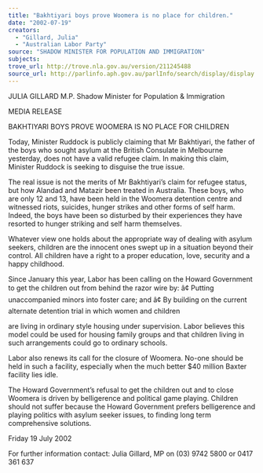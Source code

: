 ```yaml
---
title: "Bakhtiyari boys prove Woomera is no place for children."
date: "2002-07-19"
creators:
  - "Gillard, Julia"
  - "Australian Labor Party"
source: "SHADOW MINISTER FOR POPULATION AND IMMIGRATION"
subjects:
trove_url: http://trove.nla.gov.au/version/211245488
source_url: http://parlinfo.aph.gov.au/parlInfo/search/display/display.w3p;query=Id%3A%22media/pressrel/5A076%22
---
```


 JULIA GILLARD M.P. Shadow Minister for Population & Immigration

 MEDIA RELEASE

 BAKHTIYARI BOYS PROVE WOOMERA IS NO PLACE FOR CHILDREN

 Today, Minister Ruddock is publicly claiming that Mr Bakhtiyari, the father of the boys who sought asylum at the British Consulate in Melbourne yesterday, does not have a valid refugee claim.  In making this claim, Minister Ruddock is seeking to disguise the true issue.

 The real issue is not the merits of Mr Bakhtiyari’s claim for refugee status, but how Alandad and Matazir been treated in Australia.  These boys, who are only 12 and 13, have been held in the Woomera detention centre and witnessed riots, suicides, hunger strikes and other forms of self harm.  Indeed, the boys have been so disturbed by their experiences they have resorted to hunger striking and self harm themselves.

 Whatever view one holds about the appropriate way of dealing with asylum seekers, children are the innocent ones swept up in a situation beyond their control.  All children have a right to a proper education, love, security and a happy childhood.

 Since January this year, Labor has been calling on the Howard Government to get the children out from behind the razor wire by: â¢ Putting unaccompanied minors into foster care; and â¢ By building on the current alternate detention trial in which women and children

 are living in ordinary style housing under supervision.  Labor believes this model could be used for housing family groups and that children living in such arrangements could go to ordinary schools.

 Labor also renews its call for the closure of Woomera.  No-one should be held in such a facility, especially when the much better $40 million Baxter facility lies idle.

 The Howard Government’s refusal to get the children out and to close Woomera is driven by belligerence and political game playing.  Children should not suffer because the Howard Government prefers belligerence and playing politics with asylum seeker issues, to finding long term comprehensive solutions.

 Friday 19 July 2002

 For further information contact:  Julia Gillard, MP on (03) 9742 5800 or 0417 361 637


